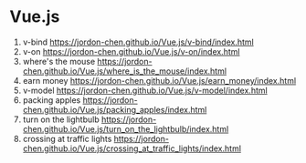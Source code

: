 # Vue.js

1. v-bind https://jordon-chen.github.io/Vue.js/v-bind/index.html  
2. v-on https://jordon-chen.github.io/Vue.js/v-on/index.html  
3. where's the mouse https://jordon-chen.github.io/Vue.js/where_is_the_mouse/index.html  
4. earn money https://jordon-chen.github.io/Vue.js/earn_money/index.html  
5. v-model https://jordon-chen.github.io/Vue.js/v-model/index.html  
6. packing apples https://jordon-chen.github.io/Vue.js/packing_apples/index.html  
7. turn on the lightbulb https://jordon-chen.github.io/Vue.js/turn_on_the_lightbulb/index.html  
8. crossing at traffic lights https://jordon-chen.github.io/Vue.js/crossing_at_traffic_lights/index.html  
